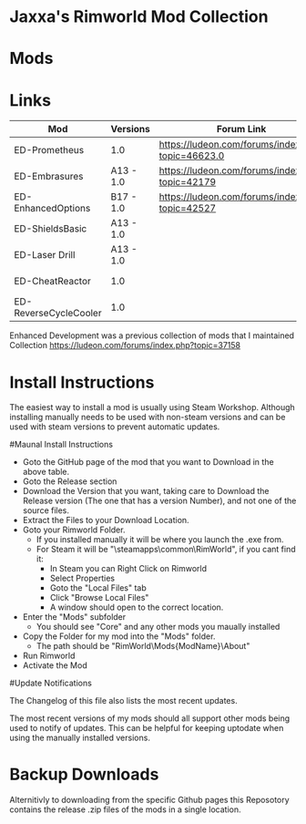 # Jaxxa's Rimworld Mod Collection

# Mods

# Links

| Mod                   | Versions	| Forum Link                                        | Steam Link                                                        | GitHub Link                                						|
| --------------------- | --------- | ------------------------------------------------- | ----------------------------------------------------------------- | ----------------------------------------------------------------- |
| ED-Prometheus		 	| 1.0		| https://ludeon.com/forums/index.php?topic=46623.0	| https://steamcommunity.com/sharedfiles/filedetails/?id=1553437514	| https://github.com/jaxxa/ED-Prometheus/blob/master/README.md		|  
| ED-Embrasures 		| A13 - 1.0	| https://ludeon.com/forums/index.php?topic=42179 	| https://steamcommunity.com/sharedfiles/filedetails/?id=722085442  | https://github.com/jaxxa/ED-Embrasures/blob/master/README.md		|
| ED-EnhancedOptions 	| B17 - 1.0	| https://ludeon.com/forums/index.php?topic=42527 	| https://steamcommunity.com/sharedfiles/filedetails/?id=1241694757 | https://github.com/jaxxa/ED-EnhancedOptions/blob/master/README.md	|
| ED-ShieldsBasic 		| A13 - 1.0	|													| https://steamcommunity.com/sharedfiles/filedetails/?id=726884610  | https://github.com/jaxxa/ED-Shields								|
| ED-Laser Drill 		| A13 - 1.0	|													| https://steamcommunity.com/sharedfiles/filedetails/?id=722086956  | https://github.com/jaxxa/ED-LaserDrill							|
| ED-CheatReactor		| 1.0		|													| https://steamcommunity.com/sharedfiles/filedetails/?id=710101929	| https://github.com/jaxxa/ED-CheatReactor							|
| ED-ReverseCycleCooler	| 1.0		|													| https://steamcommunity.com/sharedfiles/filedetails/?id=722092523	| https://github.com/jaxxa/ED-ReverseCycleCooler					|


Enhanced Development was a previous collection of mods that I maintained Collection
https://ludeon.com/forums/index.php?topic=37158


# Install Instructions
The easiest way to install a mod is usually using Steam Workshop.
Although installing manually needs to be used with non-steam versions and can be used with steam versions to prevent automatic updates. 


#Maunal Install Instructions

 * Goto the GitHub page of the mod that you want to Download in the above table.
 * Goto the Release section
 * Download the Version that you want, taking care to Download the Release version (The one that has a version Number), and not one of the source files.
 * Extract the Files to your Download Location.
 * Goto your Rimworld Folder. 
   * If you installed manually it will be where you launch the .exe from.
   * For Steam it will be "\steamapps\common\RimWorld", if you cant find it:
     * In Steam you can Right Click on Rimworld
	 * Select Properties
	 * Goto the "Local Files" tab
	 * Click "Browse Local Files"
	 * A window should open to the correct location.
 * Enter the "Mods" subfolder
   * You should see "Core" and any other mods you maually installed
 * Copy the Folder for my mod into the "Mods" folder.
   * The path should be "RimWorld\Mods\{ModName}\About"
 * Run Rimworld
 * Activate the Mod

 
#Update Notifications

The Changelog of this file also lists the most recent updates.

The most recent versions of my mods should all support other mods being used to notify of updates.
This can be helpful for keeping uptodate when using the manually installed versions.


# Backup Downloads

Alternitivly to downloading from the specific Github pages this Reposotory contains the release .zip files of the mods in a single location.
